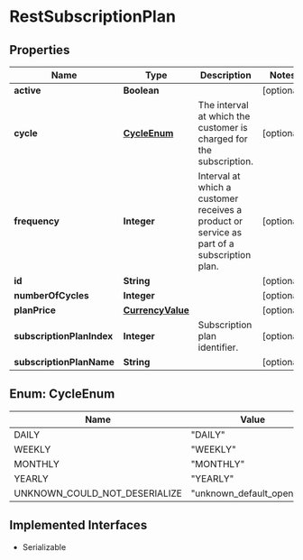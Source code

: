 

# RestSubscriptionPlan


## Properties

| Name | Type | Description | Notes |
|------------ | ------------- | ------------- | -------------|
|**active** | **Boolean** |  |  [optional] |
|**cycle** | [**CycleEnum**](#CycleEnum) | The interval at which the customer is charged for the subscription. |  [optional] |
|**frequency** | **Integer** | Interval at which a customer receives a product or service as part of a subscription plan. |  [optional] |
|**id** | **String** |  |  [optional] |
|**numberOfCycles** | **Integer** |  |  [optional] |
|**planPrice** | [**CurrencyValue**](CurrencyValue.md) |  |  [optional] |
|**subscriptionPlanIndex** | **Integer** | Subscription plan identifier. |  [optional] |
|**subscriptionPlanName** | **String** |  |  [optional] |



## Enum: CycleEnum

| Name | Value |
|---- | -----|
| DAILY | &quot;DAILY&quot; |
| WEEKLY | &quot;WEEKLY&quot; |
| MONTHLY | &quot;MONTHLY&quot; |
| YEARLY | &quot;YEARLY&quot; |
| UNKNOWN_COULD_NOT_DESERIALIZE | &quot;unknown_default_open_api&quot; |


## Implemented Interfaces

* Serializable

